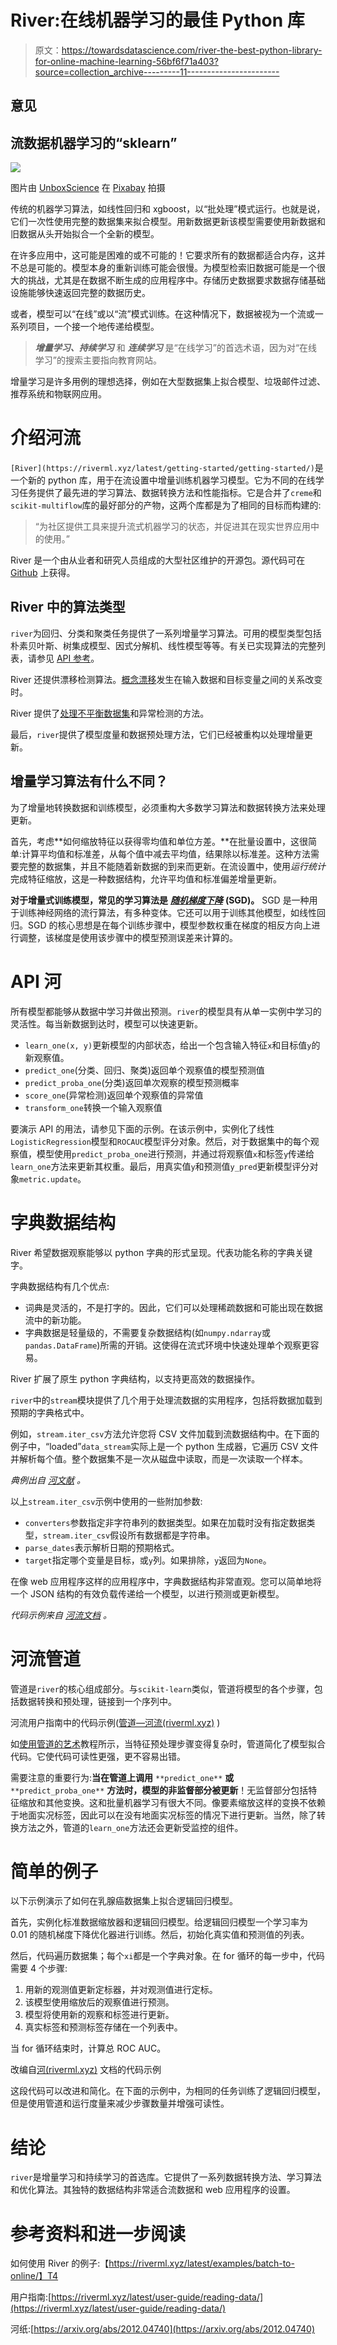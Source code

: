 # River:在线机器学习的最佳 Python 库

> 原文：<https://towardsdatascience.com/river-the-best-python-library-for-online-machine-learning-56bf6f71a403?source=collection_archive---------11----------------------->

## 意见

## 流数据机器学习的“sklearn”

![](img/dbcb3edcc8294e8e5fa3d3c7999e3269.png)

图片由 [UnboxScience](https://pixabay.com/users/unboxscience-1306029/) 在 [Pixabay](https://pixabay.com/vectors/water-stream-river-creek-flow-wet-908813/) 拍摄

传统的机器学习算法，如线性回归和 xgboost，以“批处理”模式运行。也就是说，它们一次性使用完整的数据集来拟合模型。用新数据更新该模型需要使用新数据和旧数据从头开始拟合一个全新的模型。

在许多应用中，这可能是困难的或不可能的！它要求所有的数据都适合内存，这并不总是可能的。模型本身的重新训练可能会很慢。为模型检索旧数据可能是一个很大的挑战，尤其是在数据不断生成的应用程序中。存储历史数据要求数据存储基础设施能够快速返回完整的数据历史。

或者，模型可以“在线”或以“流”模式训练。在这种情况下，数据被视为一个流或一系列项目，一个接一个地传递给模型。

> ***增量学习、持续学习*** 和 ***连续学习*** 是“在线学习”的首选术语，因为对“在线学习”的搜索主要指向教育网站。

增量学习是许多用例的理想选择，例如在大型数据集上拟合模型、垃圾邮件过滤、推荐系统和物联网应用。

# 介绍河流

`[River](https://riverml.xyz/latest/getting-started/getting-started/)`是一个新的 python 库，用于在流设置中增量训练机器学习模型。它为不同的在线学习任务提供了最先进的学习算法、数据转换方法和性能指标。它是合并了`creme`和`scikit-multiflow`库的最好部分的产物，这两个库都是为了相同的目标而构建的:

> “为社区提供工具来提升流式机器学习的状态，并促进其在现实世界应用中的使用。”

River 是一个由从业者和研究人员组成的大型社区维护的开源包。源代码可在 [Github](https://github.com/online-ml/river.) 上获得。

## River 中的算法类型

`river`为回归、分类和聚类任务提供了一系列增量学习算法。可用的模型类型包括朴素贝叶斯、树集成模型、因式分解机、线性模型等等。有关已实现算法的完整列表，请参见 [API 参考](https://riverml.xyz/latest/api/overview/)。

River 还提供漂移检测算法。[概念漂移](https://riverml.xyz/latest/examples/concept-drift-detection/)发生在输入数据和目标变量之间的关系改变时。

River 提供了[处理不平衡数据集](https://riverml.xyz/latest/examples/imbalanced-learning/)和异常检测的方法。

最后，`river`提供了模型度量和数据预处理方法，它们已经被重构以处理增量更新。

## 增量学习算法有什么不同？

为了增量地转换数据和训练模型，必须重构大多数学习算法和数据转换方法来处理更新。

首先，考虑**如何缩放特征以获得零均值和单位方差。**在批量设置中，这很简单:计算平均值和标准差，从每个值中减去平均值，结果除以标准差。这种方法需要完整的数据集，并且不能随着新数据的到来而更新。在流设置中，使用*运行统计*完成特征缩放，这是一种数据结构，允许平均值和标准偏差增量更新。

**对于增量式训练模型，常见的学习算法是** [***随机梯度下降***](/stochastic-gradient-descent-clearly-explained-53d239905d31) **(SGD)。** SGD 是一种用于训练神经网络的流行算法，有多种变体。它还可以用于训练其他模型，如线性回归。SGD 的核心思想是在每个训练步骤中，模型参数权重在梯度的相反方向上进行调整，该梯度是使用该步骤中的模型预测误差来计算的。

# API 河

所有模型都能够从数据中学习并做出预测。`river`的模型具有从单一实例中学习的灵活性。每当新数据到达时，模型可以快速更新。

*   `learn_one(x, y)`更新模型的内部状态，给出一个包含输入特征`x`和目标值`y`的新观察值。
*   `predict_one`(分类、回归、聚类)返回单个观察值的模型预测值
*   `predict_proba_one`(分类)返回单次观察的模型预测概率
*   `score_one`(异常检测)返回单个观察值的异常值
*   `transform_one`转换一个输入观察值

要演示 API 的用法，请参见下面的示例。在该示例中，实例化了线性`LogisticRegression`模型和`ROCAUC`模型评分对象。然后，对于数据集中的每个观察值，模型使用`predict_proba_one`进行预测，并通过将观察值`x`和标签`y`传递给`learn_one`方法来更新其权重。最后，用真实值`y`和预测值`y_pred`更新模型评分对象`metric.update`。

# 字典数据结构

River 希望数据观察能够以 python 字典的形式呈现。代表功能名称的字典关键字。

字典数据结构有几个优点:

*   词典是灵活的，不是打字的。因此，它们可以处理稀疏数据和可能出现在数据流中的新功能。
*   字典数据是轻量级的，不需要复杂数据结构(如`numpy.ndarray`或`pandas.DataFrame`)所需的开销。这使得在流式环境中快速处理单个观察更容易。

River 扩展了原生 python 字典结构，以支持更高效的数据操作。

`river`中的`stream`模块提供了几个用于处理流数据的实用程序，包括将数据加载到预期的字典格式中。

例如，`stream.iter_csv`方法允许您将 CSV 文件加载到流数据结构中。在下面的例子中，“loaded”`data_stream`实际上是一个 python 生成器，它遍历 CSV 文件并解析每个值。整个数据集不是一次从磁盘中读取，而是一次读取一个样本。

*典例出自* [*河文献*](https://riverml.xyz/latest/user-guide/reading-data/) *。*

以上`stream.iter_csv`示例中使用的一些附加参数:

*   `converters`参数指定非字符串列的数据类型。如果在加载时没有指定数据类型，`stream.iter_csv`假设所有数据都是字符串。
*   `parse_dates`表示解析日期的预期格式。
*   `target`指定哪个变量是目标，或`y`列。如果排除，`y`返回为`None`。

在像 web 应用程序这样的应用程序中，字典数据结构非常直观。您可以简单地将一个 JSON 结构的有效负载传递给一个模型，以进行预测或更新模型。

*代码示例来自* [*河流文档*](https://riverml.xyz/latest/user-guide/reading-data/) *。*

# 河流管道

管道是`river`的核心组成部分。与`scikit-learn`类似，管道将模型的各个步骤，包括数据转换和预处理，链接到一个序列中。

河流用户指南中的代码示例([管道—河流(riverml.xyz)](https://riverml.xyz/latest/user-guide/pipelines/) )

如[使用管道的艺术](https://riverml.xyz/latest/examples/the-art-of-using-pipelines/)教程所示，当特征预处理步骤变得复杂时，管道简化了模型拟合代码。它使代码可读性更强，更不容易出错。

需要注意的重要行为:**当在管道上调用** `**predict_one**` **或** `**predict_proba_one**` **方法时，模型的非监督部分被更新**！无监督部分包括特征缩放和其他变换。这和批量机器学习有很大不同。像要素缩放这样的变换不依赖于地面实况标签，因此可以在没有地面实况标签的情况下进行更新。当然，除了转换方法之外，管道的`learn_one`方法还会更新受监控的组件。

# 简单的例子

以下示例演示了如何在乳腺癌数据集上拟合逻辑回归模型。

首先，实例化标准数据缩放器和逻辑回归模型。给逻辑回归模型一个学习率为 0.01 的随机梯度下降优化器进行训练。然后，初始化真实值和预测值的列表。

然后，代码遍历数据集；每个`xi`都是一个字典对象。在 for 循环的每一步中，代码需要 4 个步骤:

1.  用新的观测值更新定标器，并对观测值进行定标。
2.  该模型使用缩放后的观察值进行预测。
3.  模型将使用新的观察和标签进行更新。
4.  真实标签和预测标签存储在一个列表中。

当 for 循环结束时，计算总 ROC AUC。

改编自[河(riverml.xyz)](https://riverml.xyz/latest/examples/batch-to-online/) 文档的代码示例

这段代码可以改进和简化。在下面的示例中，为相同的任务训练了逻辑回归模型，但是使用管道和运行度量来减少步骤数量并增强可读性。

# 结论

`river`是增量学习和持续学习的首选库。它提供了一系列数据转换方法、学习算法和优化算法。其独特的数据结构非常适合流数据和 web 应用程序的设置。

# 参考资料和进一步阅读

如何使用 River 的例子:【https://riverml.xyz/latest/examples/batch-to-online/】T4

用户指南:[https://riverml.xyz/latest/user-guide/reading-data/](https://riverml.xyz/latest/user-guide/reading-data/)

河纸:[https://arxiv.org/abs/2012.04740](https://arxiv.org/abs/2012.04740)

 